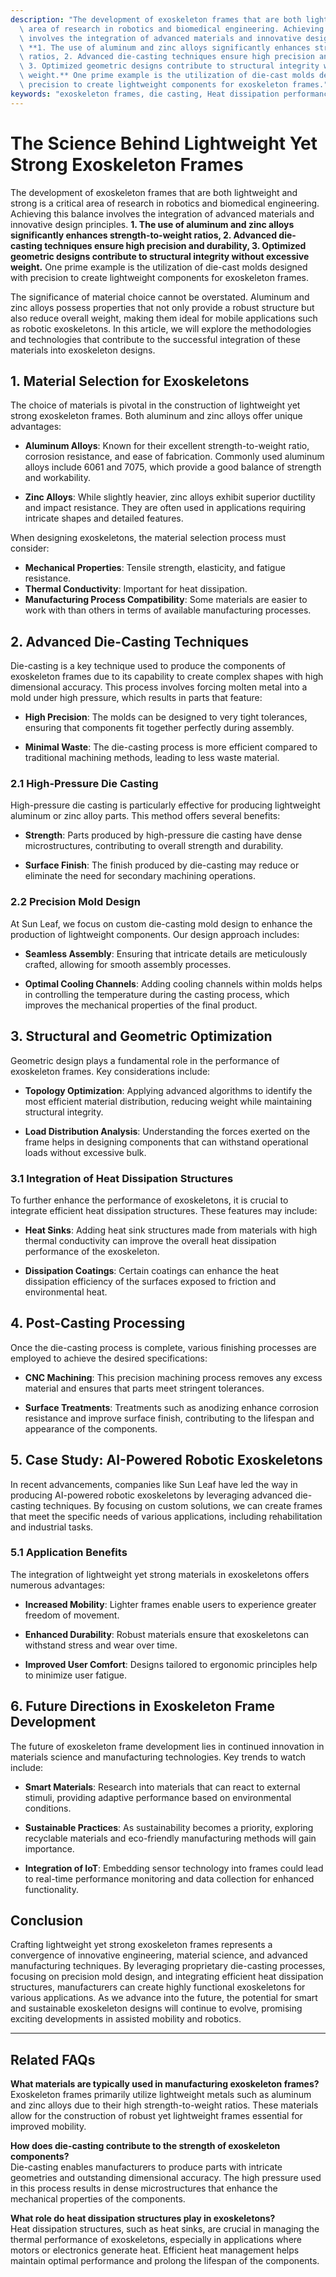 ```yaml
---
description: "The development of exoskeleton frames that are both lightweight and strong is a critical\
  \ area of research in robotics and biomedical engineering. Achieving this balance\
  \ involves the integration of advanced materials and innovative design principles.\
  \ **1. The use of aluminum and zinc alloys significantly enhances strength-to-weight\
  \ ratios, 2. Advanced die-casting techniques ensure high precision and durability,\
  \ 3. Optimized geometric designs contribute to structural integrity without excessive\
  \ weight.** One prime example is the utilization of die-cast molds designed with\
  \ precision to create lightweight components for exoskeleton frames."
keywords: "exoskeleton frames, die casting, Heat dissipation performance, Heat sink"
---
```

# The Science Behind Lightweight Yet Strong Exoskeleton Frames

The development of exoskeleton frames that are both lightweight and strong is a critical area of research in robotics and biomedical engineering. Achieving this balance involves the integration of advanced materials and innovative design principles. **1. The use of aluminum and zinc alloys significantly enhances strength-to-weight ratios, 2. Advanced die-casting techniques ensure high precision and durability, 3. Optimized geometric designs contribute to structural integrity without excessive weight.** One prime example is the utilization of die-cast molds designed with precision to create lightweight components for exoskeleton frames.

The significance of material choice cannot be overstated. Aluminum and zinc alloys possess properties that not only provide a robust structure but also reduce overall weight, making them ideal for mobile applications such as robotic exoskeletons. In this article, we will explore the methodologies and technologies that contribute to the successful integration of these materials into exoskeleton designs.

## **1. Material Selection for Exoskeletons**

The choice of materials is pivotal in the construction of lightweight yet strong exoskeleton frames. Both aluminum and zinc alloys offer unique advantages:

- **Aluminum Alloys**: Known for their excellent strength-to-weight ratio, corrosion resistance, and ease of fabrication. Commonly used aluminum alloys include 6061 and 7075, which provide a good balance of strength and workability.

- **Zinc Alloys**: While slightly heavier, zinc alloys exhibit superior ductility and impact resistance. They are often used in applications requiring intricate shapes and detailed features.

When designing exoskeletons, the material selection process must consider:

- **Mechanical Properties**: Tensile strength, elasticity, and fatigue resistance.
- **Thermal Conductivity**: Important for heat dissipation.
- **Manufacturing Process Compatibility**: Some materials are easier to work with than others in terms of available manufacturing processes.

## **2. Advanced Die-Casting Techniques**

Die-casting is a key technique used to produce the components of exoskeleton frames due to its capability to create complex shapes with high dimensional accuracy. This process involves forcing molten metal into a mold under high pressure, which results in parts that feature:

- **High Precision**: The molds can be designed to very tight tolerances, ensuring that components fit together perfectly during assembly.

- **Minimal Waste**: The die-casting process is more efficient compared to traditional machining methods, leading to less waste material.

### **2.1 High-Pressure Die Casting**

High-pressure die casting is particularly effective for producing lightweight aluminum or zinc alloy parts. This method offers several benefits:

- **Strength**: Parts produced by high-pressure die casting have dense microstructures, contributing to overall strength and durability.

- **Surface Finish**: The finish produced by die-casting may reduce or eliminate the need for secondary machining operations.

### **2.2 Precision Mold Design**

At Sun Leaf, we focus on custom die-casting mold design to enhance the production of lightweight components. Our design approach includes:

- **Seamless Assembly**: Ensuring that intricate details are meticulously crafted, allowing for smooth assembly processes.

- **Optimal Cooling Channels**: Adding cooling channels within molds helps in controlling the temperature during the casting process, which improves the mechanical properties of the final product.

## **3. Structural and Geometric Optimization**

Geometric design plays a fundamental role in the performance of exoskeleton frames. Key considerations include:

- **Topology Optimization**: Applying advanced algorithms to identify the most efficient material distribution, reducing weight while maintaining structural integrity.

- **Load Distribution Analysis**: Understanding the forces exerted on the frame helps in designing components that can withstand operational loads without excessive bulk.

### **3.1 Integration of Heat Dissipation Structures**

To further enhance the performance of exoskeletons, it is crucial to integrate efficient heat dissipation structures. These features may include:

- **Heat Sinks**: Adding heat sink structures made from materials with high thermal conductivity can improve the overall heat dissipation performance of the exoskeleton.

- **Dissipation Coatings**: Certain coatings can enhance the heat dissipation efficiency of the surfaces exposed to friction and environmental heat.

## **4. Post-Casting Processing**

Once the die-casting process is complete, various finishing processes are employed to achieve the desired specifications:

- **CNC Machining**: This precision machining process removes any excess material and ensures that parts meet stringent tolerances.

- **Surface Treatments**: Treatments such as anodizing enhance corrosion resistance and improve surface finish, contributing to the lifespan and appearance of the components.

## **5. Case Study: AI-Powered Robotic Exoskeletons**

In recent advancements, companies like Sun Leaf have led the way in producing AI-powered robotic exoskeletons by leveraging advanced die-casting techniques. By focusing on custom solutions, we can create frames that meet the specific needs of various applications, including rehabilitation and industrial tasks. 

### **5.1 Application Benefits**

The integration of lightweight yet strong materials in exoskeletons offers numerous advantages:

- **Increased Mobility**: Lighter frames enable users to experience greater freedom of movement.

- **Enhanced Durability**: Robust materials ensure that exoskeletons can withstand stress and wear over time.

- **Improved User Comfort**: Designs tailored to ergonomic principles help to minimize user fatigue.

## **6. Future Directions in Exoskeleton Frame Development**

The future of exoskeleton frame development lies in continued innovation in materials science and manufacturing technologies. Key trends to watch include:

- **Smart Materials**: Research into materials that can react to external stimuli, providing adaptive performance based on environmental conditions.

- **Sustainable Practices**: As sustainability becomes a priority, exploring recyclable materials and eco-friendly manufacturing methods will gain importance.

- **Integration of IoT**: Embedding sensor technology into frames could lead to real-time performance monitoring and data collection for enhanced functionality.

## Conclusion

Crafting lightweight yet strong exoskeleton frames represents a convergence of innovative engineering, material science, and advanced manufacturing techniques. By leveraging proprietary die-casting processes, focusing on precision mold design, and integrating efficient heat dissipation structures, manufacturers can create highly functional exoskeletons for various applications. As we advance into the future, the potential for smart and sustainable exoskeleton designs will continue to evolve, promising exciting developments in assisted mobility and robotics.

---

## Related FAQs

**What materials are typically used in manufacturing exoskeleton frames?**  
Exoskeleton frames primarily utilize lightweight metals such as aluminum and zinc alloys due to their high strength-to-weight ratios. These materials allow for the construction of robust yet lightweight frames essential for improved mobility.

**How does die-casting contribute to the strength of exoskeleton components?**  
Die-casting enables manufacturers to produce parts with intricate geometries and outstanding dimensional accuracy. The high pressure used in this process results in dense microstructures that enhance the mechanical properties of the components.

**What role do heat dissipation structures play in exoskeletons?**  
Heat dissipation structures, such as heat sinks, are crucial in managing the thermal performance of exoskeletons, especially in applications where motors or electronics generate heat. Efficient heat management helps maintain optimal performance and prolong the lifespan of the components.
